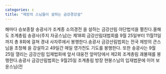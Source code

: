 ```yaml
---
categories: c
title: "제방의 스님들이 설하는 금강경강설"
---
```

해마다 승보종찰 송광사가 조계종 소의경전 을 설하는 금강산림 야단법석을 펼친다.올해도 조계총림 송광사(주지 자공스님)는 제18회 금강산림대법회를 9월 25일부터 11월11일까지 총 8회에 걸쳐 경내 사자루에서 봉행한다.송광사 금강산림법회는 전국 제방의 큰스님을 초청해 을 강설하고 49일간 매일 영가천도 기도를 봉행한다. 또한 송광사는 9월 25일 열리는 금강산림 입재법회에 앞서 대웅전 앞마당에서 제2회 조계총림 괘불재를 봉행한다.송광사 금강산림법회는 9월25일 조계총림 방장 현봉스님의 입재법문에 이어 보윤스님(전